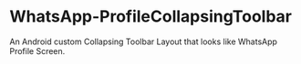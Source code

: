 # WhatsApp-ProfileCollapsingToolbar
An Android custom Collapsing Toolbar Layout that looks like WhatsApp Profile Screen.
